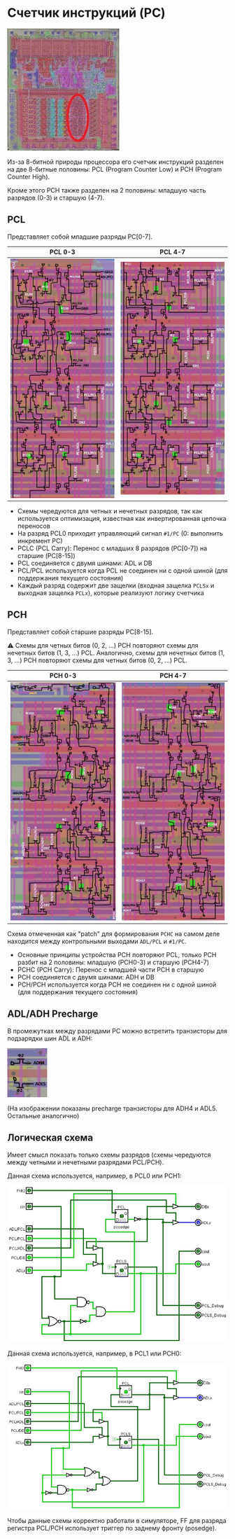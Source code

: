 # Счетчик инструкций (PC)

![6502_locator_pc](/BreakingNESWiki/imgstore/6502_locator_pc.jpg)

Из-за 8-битной природы процессора его счетчик инструкций разделен на две 8-битные половины: PCL (Program Counter Low) и PCH (Program Counter High).

Кроме этого PCH также разделен на 2 половины: младшую часть разрядов (0-3) и старшую (4-7).

## PCL

Представляет собой младшие разряды PC\[0-7\].

|PCL 0-3|PCL 4-7|
|---|---|
|![pcl03_tran](/BreakingNESWiki/imgstore/pcl03_tran.jpg)|![pcl47_tran](/BreakingNESWiki/imgstore/pcl47_tran.jpg)|

- Схемы чередуются для четных и нечетных разрядов, так как используется оптимизация, известная как инвертированная цепочка переносов
- На разряд PCL0 приходит управляющий сигнал `#1/PC` (0: выполнить инкремент PC)
- PCLC (PCL Carry): Перенос с младших 8 разрядов (PC\[0-7\]) на старшие (PC\[8-15\])
- PCL соединяется с двумя шинами: ADL и DB
- PCL/PCL используется когда PCL не соединен ни с одной шиной (для поддержания текущего состояния)
- Каждый разряд содержит две защелки (входная защелка `PCLSx` и выходная защелка `PCLx`), которые реализуют логику счетчика

## PCH

Представляет собой старшие разряды PC\[8-15\].

:warning: 
Схемы для четных битов (0, 2, ...) PCH повторяют схемы для нечетных битов (1, 3, ...) PCL.
Аналогично, схемы для нечетных битов (1, 3, ...) PCH повторяют схемы для четных битов (0, 2, ...) PCL.

|PCH 0-3|PCH 4-7|
|---|---|
|![pch03_tran](/BreakingNESWiki/imgstore/pch03_tran.jpg)|![pch47_tran](/BreakingNESWiki/imgstore/pch47_tran.jpg)|

Схема отмеченная как "patch" для формирования `PCHC` на самом деле находится между контрольными выходами `ADL/PCL` и `#1/PC`.

- Основные принципы устройства PCH повторяют PCL, только PCH разбит на 2 половины: младшую (PCH0-3) и старшую (PCH4-7)
- PCHC (PCH Carry): Перенос с младшей части PCH в старшую
- PCH соединяется с двумя шинами: ADH и DB
- PCH/PCH используется когда PCH не соединен ни с одной шиной (для поддержания текущего состояния)

## ADL/ADH Precharge

В промежутках между разрядами PC можно встретить транзисторы для подзарядки шин ADL и ADH:

![adl_adh_precharge_tran](/BreakingNESWiki/imgstore/adl_adh_precharge_tran.jpg)

(На изображении показаны precharge транзисторы для ADH4 и ADL5. Остальные аналогично)

## Логическая схема

Имеет смысл показать только схемы разрядов (схемы чередуются между четными и нечетными разрядами PCL/PCH).

Данная схема используется, например, в PCL0 или PCH1:

![pc_even_bit_logisim](/BreakingNESWiki/imgstore/pc_even_bit_logisim.jpg)

Данная схема используется, например, в PCL1 или PCH0:

![pc_odd_bit_logisim](/BreakingNESWiki/imgstore/pc_odd_bit_logisim.jpg)

Чтобы данные схемы корректно работали в симуляторе, FF для разряда регистра PCL/PCH использует триггер по заднему фронту (posedge).
